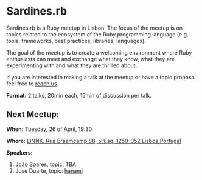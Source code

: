 # Sardines.rb
Sardines.rb is a Ruby meetup in Lisbon. The focus of the meetup is on topics related to the ecosystem of the Ruby programming language (e.g. tools, frameworks, best practices, libraries, languages).

The goal of the meetup is to create a welcoming environment where Ruby enthusiasts can meet and exchange what they know, what they are experimenting with and what they are thrilled about.

If you are interested in making a talk at the meetup or have a topic proposal feel free to [reach us](https://github.com/sardinesrb/meetup/issues/new).

__Format:__ 2 talks, 20min each, 15min of discussion per talk.


## Next Meetup:

__When:__ Tuesday, 26 of April, 19:30

__Where:__ [LINNK, Rua Braamcamp 88, 5ºEsq. 1250-052 Lisboa Portugal](https://goo.gl/maps/P7jU21YRn7R2)


__Speakers:__

1. João Soares, topic: TBA
2. Jose Duarte, topic: [hanami](http://hanamirb.org/)

